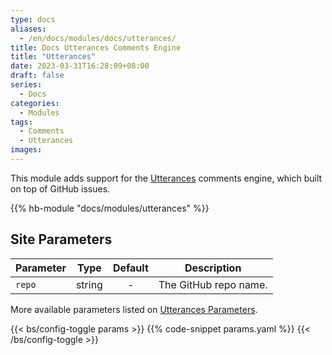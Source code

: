 ```yaml
---
type: docs
aliases:
  - /en/docs/modules/docs/utterances/
title: Docs Utterances Comments Engine
title: "Utterances"
date: 2023-03-31T16:28:09+08:00
draft: false
series:
  - Docs
categories:
  - Modules
tags:
  - Comments
  - Utterances
images:
---
```


This module adds support for the [Utterances](https://utteranc.es) comments engine, which built on top of GitHub issues.

<!--more-->

{{% hb-module "docs/modules/utterances" %}}

## Site Parameters

| Parameter |  Type  | Default | Description           |
| --------- | :----: | :-----: | --------------------- |
| `repo`    | string |    -    | The GitHub repo name. |

More available parameters listed on [Utterances Parameters](https://hugomods.com/en/docs/comment-engines/utterances/#site-parameters).

{{< bs/config-toggle params >}}
{{% code-snippet params.yaml %}}
{{< /bs/config-toggle >}}

